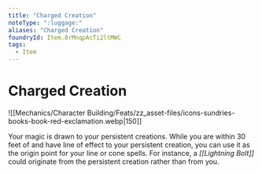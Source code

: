 ```yaml
---
title: "Charged Creation"
noteType: ":luggage:"
aliases: "Charged Creation"
foundryId: Item.8rMnqpAcTi2ltMWC
tags:
  - Item
---
```


# Charged Creation
![[Mechanics/Character Building/Feats/zz_asset-files/icons-sundries-books-book-red-exclamation.webp|150]]

Your magic is drawn to your persistent creations. While you are within 30 feet of and have line of effect to your persistent creation, you can use it as the origin point for your line or cone spells. For instance, a _[[Lightning Bolt]]_ could originate from the persistent creation rather than from you.
